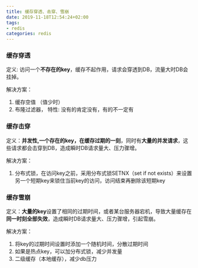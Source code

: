```yaml
---
title: 缓存穿透、击穿、雪崩
date: 2019-11-18T12:54:24+02:00
tags: 
- redis
categories: redis
---
```


### **缓存穿透**

定义: 访问一个**不存在的key**，缓存不起作用，请求会穿透到DB，流量大时DB会挂掉。

解决方案：

1. 缓存空值 （值少时）
2. 布隆过滤器， 特性: 没有的肯定没有，有的不一定有

### **缓存击穿**

定义：**并发性,一个存在的key，在缓存过期的一刻**，同时有**大量的并发请求**，这些请求都会击穿到DB，造成瞬时DB请求量大、压力骤增。

解决方案：

1. 分布式锁，在访问key之前，采用分布式锁SETNX（set if not exists）来设置另一个短期key来锁住当前key的访问，访问结束再删除该短期key

### **缓存雪崩**

定义：**大量的key**设置了相同的过期时间，或者某台服务器宕机，导致大量缓存在**同一时刻全部失效**，造成瞬时DB请求量大、压力骤增，引起雪崩。

解决方案：

1. 将key的过期时间设置时添加一个随机时间，分散过期时间
2. 如果是热点key，可以加分布式锁，减少并发量
3. 二级缓存（本地缓存），减少db压力